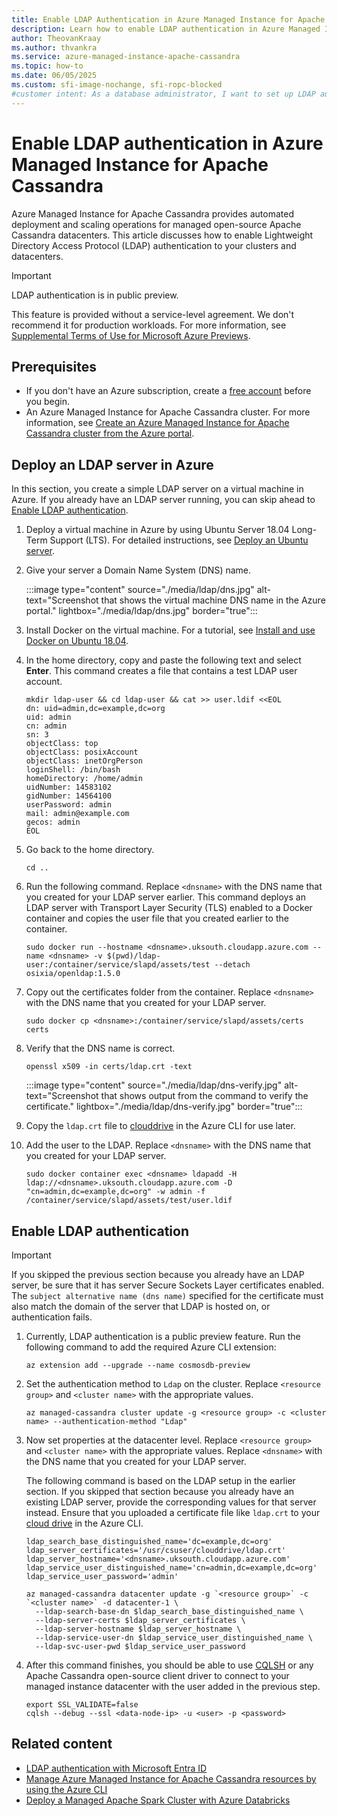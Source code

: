 ```yaml
---
title: Enable LDAP Authentication in Azure Managed Instance for Apache Cassandra
description: Learn how to enable LDAP authentication in Azure Managed Instance for Apache Cassandra in your clusters and datacenters.
author: TheovanKraay
ms.author: thvankra
ms.service: azure-managed-instance-apache-cassandra
ms.topic: how-to
ms.date: 06/05/2025
ms.custom: sfi-image-nochange, sfi-ropc-blocked
#customer intent: As a database administrator, I want to set up LDAP authentication in Azure Managed Instance for Apache Cassandra.
---
```


# Enable LDAP authentication in Azure Managed Instance for Apache Cassandra

Azure Managed Instance for Apache Cassandra provides automated deployment and scaling operations for managed open-source Apache Cassandra datacenters. This article discusses how to enable Lightweight Directory Access Protocol (LDAP) authentication to your clusters and datacenters.

> [!IMPORTANT]
> LDAP authentication is in public preview.
>
> This feature is provided without a service-level agreement. We don't recommend it for production workloads. For more information, see [Supplemental Terms of Use for Microsoft Azure Previews](https://azure.microsoft.com/support/legal/preview-supplemental-terms/).

## Prerequisites

- If you don't have an Azure subscription, create a [free account](https://azure.microsoft.com/free/?WT.mc_id=A261C142F) before you begin.
- An Azure Managed Instance for Apache Cassandra cluster. For more information, see [Create an Azure Managed Instance for Apache Cassandra cluster from the Azure portal](create-cluster-portal.md).

## Deploy an LDAP server in Azure

In this section, you create a simple LDAP server on a virtual machine in Azure. If you already have an LDAP server running, you can skip ahead to [Enable LDAP authentication](ldap.md#enable-ldap-authentication).

1. Deploy a virtual machine in Azure by using Ubuntu Server 18.04 Long-Term Support (LTS). For detailed instructions, see [Deploy an Ubuntu server](visualize-prometheus-grafana.md#deploy-an-ubuntu-server).

1. Give your server a Domain Name System (DNS) name.

   :::image type="content" source="./media/ldap/dns.jpg" alt-text="Screenshot that shows the virtual machine DNS name in the Azure portal." lightbox="./media/ldap/dns.jpg" border="true":::

1. Install Docker on the virtual machine. For a tutorial, see [Install and use Docker on Ubuntu 18.04](https://www.digitalocean.com/community/tutorials/how-to-install-and-use-docker-on-ubuntu-18-04).

1. In the home directory, copy and paste the following text and select **Enter**. This command creates a file that contains a test LDAP user account.

    ```shell
    mkdir ldap-user && cd ldap-user && cat >> user.ldif <<EOL
    dn: uid=admin,dc=example,dc=org
    uid: admin
    cn: admin
    sn: 3
    objectClass: top
    objectClass: posixAccount
    objectClass: inetOrgPerson
    loginShell: /bin/bash
    homeDirectory: /home/admin
    uidNumber: 14583102
    gidNumber: 14564100
    userPassword: admin
    mail: admin@example.com
    gecos: admin
    EOL 
    ```

1. Go back to the home directory.

    ```shell
    cd ..
    ```

1. Run the following command. Replace `<dnsname>` with the DNS name that you created for your LDAP server earlier. This command deploys an LDAP server with Transport Layer Security (TLS) enabled to a Docker container and copies the user file that you created earlier to the container.  

    ```shell
    sudo docker run --hostname <dnsname>.uksouth.cloudapp.azure.com --name <dnsname> -v $(pwd)/ldap-user:/container/service/slapd/assets/test --detach osixia/openldap:1.5.0
    ```

1. Copy out the certificates folder from the container. Replace `<dnsname>` with the DNS name that you created for your LDAP server.

    ```shell
    sudo docker cp <dnsname>:/container/service/slapd/assets/certs certs
    ```

1. Verify that the DNS name is correct.

    ```shell
    openssl x509 -in certs/ldap.crt -text
    ```

   :::image type="content" source="./media/ldap/dns-verify.jpg" alt-text="Screenshot that shows output from the command to verify the certificate." lightbox="./media/ldap/dns-verify.jpg" border="true":::

1. Copy the `ldap.crt` file to [clouddrive](/azure/cloud-shell/persisting-shell-storage) in the Azure CLI for use later.

1. Add the user to the LDAP. Replace `<dnsname>` with the DNS name that you created for your LDAP server.

    ```shell
    sudo docker container exec <dnsname> ldapadd -H ldap://<dnsname>.uksouth.cloudapp.azure.com -D "cn=admin,dc=example,dc=org" -w admin -f /container/service/slapd/assets/test/user.ldif
    ```

## Enable LDAP authentication

> [!IMPORTANT]
> If you skipped the previous section because you already have an LDAP server, be sure that it has server Secure Sockets Layer certificates enabled. The `subject alternative name (dns name)` specified for the certificate must also match the domain of the server that LDAP is hosted on, or authentication fails.

1. Currently, LDAP authentication is a public preview feature. Run the following command to add the required Azure CLI extension:

   ```azurecli-interactive
   az extension add --upgrade --name cosmosdb-preview
   ```

1. Set the authentication method to `Ldap` on the cluster. Replace `<resource group>` and `<cluster name>` with the appropriate values.

   ```azurecli-interactive
   az managed-cassandra cluster update -g <resource group> -c <cluster name> --authentication-method "Ldap"
   ```

1. Now set properties at the datacenter level. Replace `<resource group>` and `<cluster name>` with the appropriate values. Replace `<dnsname>` with the DNS name that you created for your LDAP server.

   The following command is based on the LDAP setup in the earlier section. If you skipped that section because you already have an existing LDAP server, provide the corresponding values for that server instead. Ensure that you uploaded a certificate file like `ldap.crt` to your [cloud drive](/azure/cloud-shell/persisting-shell-storage) in the Azure CLI.

   ```azurecli-interactive
   ldap_search_base_distinguished_name='dc=example,dc=org'
   ldap_server_certificates='/usr/csuser/clouddrive/ldap.crt'
   ldap_server_hostname='<dnsname>.uksouth.cloudapp.azure.com'
   ldap_service_user_distinguished_name='cn=admin,dc=example,dc=org'
   ldap_service_user_password='admin'
    
   az managed-cassandra datacenter update -g `<resource group>` -c `<cluster name>` -d datacenter-1 \
     --ldap-search-base-dn $ldap_search_base_distinguished_name \
     --ldap-server-certs $ldap_server_certificates \
     --ldap-server-hostname $ldap_server_hostname \
     --ldap-service-user-dn $ldap_service_user_distinguished_name \
     --ldap-svc-user-pwd $ldap_service_user_password
   ```

1. After this command finishes, you should be able to use [CQLSH](https://cassandra.apache.org/doc/stable/cassandra/managing/tools/cqlsh.html) or any Apache Cassandra open-source client driver to connect to your managed instance datacenter with the user added in the previous step.

   ```shell
   export SSL_VALIDATE=false
   cqlsh --debug --ssl <data-node-ip> -u <user> -p <password>
   ```

## Related content

- [LDAP authentication with Microsoft Entra ID](/azure/active-directory/fundamentals/auth-ldap)
- [Manage Azure Managed Instance for Apache Cassandra resources by using the Azure CLI](manage-resources-cli.md)
- [Deploy a Managed Apache Spark Cluster with Azure Databricks](deploy-cluster-databricks.md)
